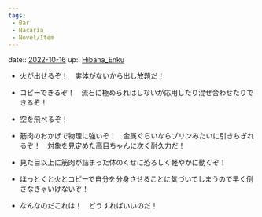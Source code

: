 ```yaml
---
tags:
 - Bar
 - Nacaria
 - Novel/Item
---
```


date:: [2022-10-16](Daily_Note/2022-10-16.md)
up:: [Hibana_Enku](Hibana_Enku.md)


- 火が出せるぞ！　実体がないから出し放題だ！
- コピーできるぞ！　流石に極められはしないが応用したり混ぜ合わせたりできるぞ！
- 空を飛べるぞ！
- 筋肉のおかげで物理に強いぞ！　金属ぐらいならプリンみたいに引きちぎれるぞ！　対象を見定めた高目ちゃんに次ぐ耐久力だ！
- 見た目以上に筋肉が詰まった体のくせに恐ろしく軽やかに動くぞ！
- ほっとくと火とコピーで自分を分身させることに気づいてしまうので早く倒さなきゃいけないぞ！

- なんなのだこれは！　どうすればいいのだ！